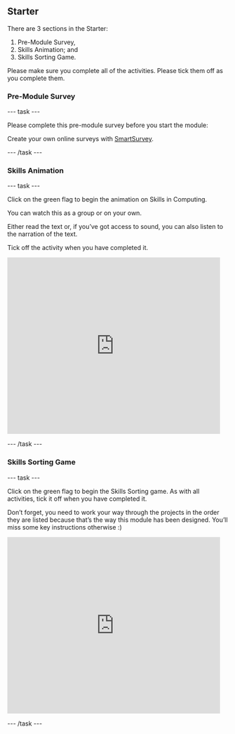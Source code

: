 ## Starter

There are 3 sections in the Starter:
1. Pre-Module Survey,
2. Skills Animation; and
3. Skills Sorting Game.

Please make sure you complete all of the activities. Please tick them off as you complete them.

### Pre-Module Survey

--- task ---

Please complete this pre-module survey before you start the module:

<script id="ss-embed-734054">(function(d,w){var s,ss;ss=d.createElement('script');ss.type='text/javascript';ss.async=true;ss.src=('https:'==d.location.protocol?'https://':'http://')+'www.smartsurvey.co.uk/s/r/embed.aspx?i=627146&c=734054';s=d.getElementsByTagName('script')[0]; s.parentNode.insertBefore(ss, s);})(document,window);</script><div>Create your own online surveys with <a href="https://www.smartsurvey.co.uk">SmartSurvey</a>.</div>

--- /task ---

### Skills Animation

--- task ---

Click on the green flag to begin the animation on Skills in Computing.

You can watch this as a group or on your own.

Either read the text or, if you’ve got access to sound, you can also listen to the narration of the text.

Tick off the activity when you have completed it.

<iframe allowtransparency="true" width="485" height="402" src="https://scratch.mit.edu/projects/embed/276872220/?autostart=false" frameborder="0" scrolling="no"></iframe>

--- /task ---

### Skills Sorting Game

--- task ---

Click on the green flag to begin the Skills Sorting game. As with all activities, tick it off when you have completed it.

Don’t forget, you need to work your way through the projects in the order they are listed because that’s the way this module has been designed. You’ll miss some key instructions otherwise :)

 <iframe allowtransparency="true" width="485" height="402" src=" https://scratch.mit.edu/projects/80628358" frameborder="0" scrolling="no"></iframe>

--- /task ---
